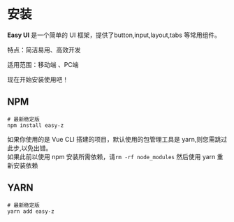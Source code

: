 # 安装
**Easy UI** 是一个简单的 UI 框架，提供了button,input,layout,tabs 等常用组件。

特点：简洁易用、高效开发

适用范围：移动端 、PC端


现在开始安装使用吧！


## NPM
```shell script
# 最新稳定版
npm install easy-z
```
如果你使用的是 Vue CLI 搭建的项目，默认使用的包管理工具是 yarn,则您需跳过此步,以免出错。  
如果此前以使用 npm 安装所需依赖，请`rm -rf node_modules` 然后使用 yarn 重新安装依赖
## YARN
```shell script
# 最新稳定版
yarn add easy-z
```
